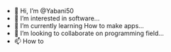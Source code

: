 - 👋 Hi, I’m @Yabani50
- 👀 I’m interested in software...
- 🌱 I’m currently learning How to make apps...
- 💞️ I’m looking to collaborate on programming field...
- 📫 How to 

<!---
Yabani50/Yabani50 is a ✨ special ✨ repository because its `README.md` (this file) appears on your GitHub profile.
You can click the Preview link to take a look at your changes.
--->
